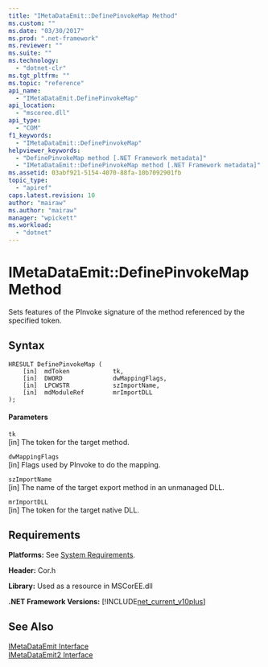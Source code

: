 ```yaml
---
title: "IMetaDataEmit::DefinePinvokeMap Method"
ms.custom: ""
ms.date: "03/30/2017"
ms.prod: ".net-framework"
ms.reviewer: ""
ms.suite: ""
ms.technology: 
  - "dotnet-clr"
ms.tgt_pltfrm: ""
ms.topic: "reference"
api_name: 
  - "IMetaDataEmit.DefinePinvokeMap"
api_location: 
  - "mscoree.dll"
api_type: 
  - "COM"
f1_keywords: 
  - "IMetaDataEmit::DefinePinvokeMap"
helpviewer_keywords: 
  - "DefinePinvokeMap method [.NET Framework metadata]"
  - "IMetaDataEmit::DefinePinvokeMap method [.NET Framework metadata]"
ms.assetid: 03abf921-5154-4070-88fa-10b7092901fb
topic_type: 
  - "apiref"
caps.latest.revision: 10
author: "mairaw"
ms.author: "mairaw"
manager: "wpickett"
ms.workload: 
  - "dotnet"
---
```

# IMetaDataEmit::DefinePinvokeMap Method
Sets features of the PInvoke signature of the method referenced by the specified token.  
  
## Syntax  
  
```  
HRESULT DefinePinvokeMap (   
    [in]  mdToken            tk,   
    [in]  DWORD              dwMappingFlags,   
    [in]  LPCWSTR            szImportName,   
    [in]  mdModuleRef        mrImportDLL   
);  
```  
  
#### Parameters  
 `tk`  
 [in] The token for the target method.  
  
 `dwMappingFlags`  
 [in] Flags used by PInvoke to do the mapping.  
  
 `szImportName`  
 [in] The name of the target export method in an unmanaged DLL.  
  
 `mrImportDLL`  
 [in] The token for the target native DLL.  
  
## Requirements  
 **Platforms:** See [System Requirements](../../../../docs/framework/get-started/system-requirements.md).  
  
 **Header:** Cor.h  
  
 **Library:** Used as a resource in MSCorEE.dll  
  
 **.NET Framework Versions:** [!INCLUDE[net_current_v10plus](../../../../includes/net-current-v10plus-md.md)]  
  
## See Also  
 [IMetaDataEmit Interface](../../../../docs/framework/unmanaged-api/metadata/imetadataemit-interface.md)  
 [IMetaDataEmit2 Interface](../../../../docs/framework/unmanaged-api/metadata/imetadataemit2-interface.md)
